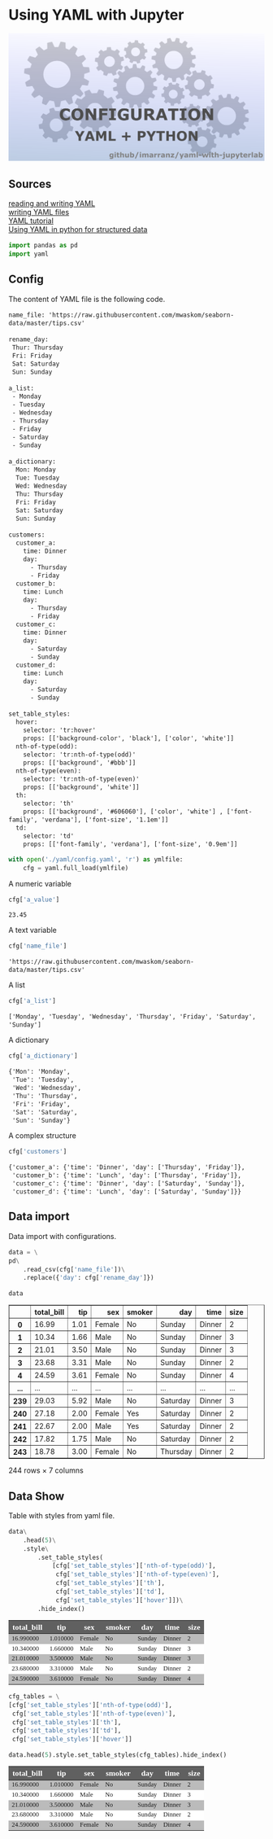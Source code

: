 # Using YAML with Jupyter

![](./figures/yaml-with-jupyterlab-logo.png)

## Sources

[reading and writing YAML](https://stackabuse.com/reading-and-writing-yaml-to-a-file-in-python/)  
[writing YAML files](https://towardsdatascience.com/writing-yaml-files-with-python-a6a7fc6ed6c3)  
[YAML tutorial](https://www.cloudbees.com/blog/yaml-tutorial-everything-you-need-get-started)  
[Using YAML in python for structured data](https://kitchingroup.cheme.cmu.edu/blog/2014/02/03/Using-YAML-in-python-for-structured-data/)  


```python
import pandas as pd
import yaml
```

## Config

The content of YAML file is the following code.

```
name_file: 'https://raw.githubusercontent.com/mwaskom/seaborn-data/master/tips.csv'

rename_day:
 Thur: Thursday
 Fri: Friday
 Sat: Saturday
 Sun: Sunday
    
a_list:
 - Monday
 - Tuesday
 - Wednesday
 - Thursday
 - Friday
 - Saturday
 - Sunday
 
a_dictionary:
  Mon: Monday
  Tue: Tuesday
  Wed: Wednesday
  Thu: Thursday
  Fri: Friday
  Sat: Saturday
  Sun: Sunday
  
customers:
  customer_a:
    time: Dinner
    day: 
      - Thursday
      - Friday
  customer_b:
    time: Lunch
    day: 
      - Thursday
      - Friday  
  customer_c:
    time: Dinner
    day: 
      - Saturday
      - Sunday
  customer_d:
    time: Lunch
    day: 
      - Saturday
      - Sunday        
 
set_table_styles:
  hover:
    selector: 'tr:hover'
    props: [['background-color', 'black'], ['color', 'white']]
  nth-of-type(odd):
    selector: 'tr:nth-of-type(odd)'
    props: [['background', '#bbb']]
  nth-of-type(even):
    selector: 'tr:nth-of-type(even)'
    props: [['background', 'white']]
  th:
    selector: 'th'
    props: [['background', '#606060'], ['color', 'white'] , ['font-family', 'verdana'], ['font-size', '1.1em']]
  td:
    selector: 'td'
    props: [['font-family', 'verdana'], ['font-size', '0.9em']]
```    


```python
with open('./yaml/config.yaml', 'r') as ymlfile:
    cfg = yaml.full_load(ymlfile)
```

A numeric variable


```python
cfg['a_value']
```




    23.45



A text variable


```python
cfg['name_file']
```




    'https://raw.githubusercontent.com/mwaskom/seaborn-data/master/tips.csv'



A list


```python
cfg['a_list']
```




    ['Monday', 'Tuesday', 'Wednesday', 'Thursday', 'Friday', 'Saturday', 'Sunday']



A dictionary


```python
cfg['a_dictionary']
```




    {'Mon': 'Monday',
     'Tue': 'Tuesday',
     'Wed': 'Wednesday',
     'Thu': 'Thursday',
     'Fri': 'Friday',
     'Sat': 'Saturday',
     'Sun': 'Sunday'}



A complex structure


```python
cfg['customers']
```




    {'customer_a': {'time': 'Dinner', 'day': ['Thursday', 'Friday']},
     'customer_b': {'time': 'Lunch', 'day': ['Thursday', 'Friday']},
     'customer_c': {'time': 'Dinner', 'day': ['Saturday', 'Sunday']},
     'customer_d': {'time': 'Lunch', 'day': ['Saturday', 'Sunday']}}



## Data import

Data import with configurations.


```python
data = \
pd\
    .read_csv(cfg['name_file'])\
    .replace({'day': cfg['rename_day']})
```


```python
data
```




<div>
<style scoped>
    .dataframe tbody tr th:only-of-type {
        vertical-align: middle;
    }

    .dataframe tbody tr th {
        vertical-align: top;
    }

    .dataframe thead th {
        text-align: right;
    }
</style>
<table border="1" class="dataframe">
  <thead>
    <tr style="text-align: right;">
      <th></th>
      <th>total_bill</th>
      <th>tip</th>
      <th>sex</th>
      <th>smoker</th>
      <th>day</th>
      <th>time</th>
      <th>size</th>
    </tr>
  </thead>
  <tbody>
    <tr>
      <th>0</th>
      <td>16.99</td>
      <td>1.01</td>
      <td>Female</td>
      <td>No</td>
      <td>Sunday</td>
      <td>Dinner</td>
      <td>2</td>
    </tr>
    <tr>
      <th>1</th>
      <td>10.34</td>
      <td>1.66</td>
      <td>Male</td>
      <td>No</td>
      <td>Sunday</td>
      <td>Dinner</td>
      <td>3</td>
    </tr>
    <tr>
      <th>2</th>
      <td>21.01</td>
      <td>3.50</td>
      <td>Male</td>
      <td>No</td>
      <td>Sunday</td>
      <td>Dinner</td>
      <td>3</td>
    </tr>
    <tr>
      <th>3</th>
      <td>23.68</td>
      <td>3.31</td>
      <td>Male</td>
      <td>No</td>
      <td>Sunday</td>
      <td>Dinner</td>
      <td>2</td>
    </tr>
    <tr>
      <th>4</th>
      <td>24.59</td>
      <td>3.61</td>
      <td>Female</td>
      <td>No</td>
      <td>Sunday</td>
      <td>Dinner</td>
      <td>4</td>
    </tr>
    <tr>
      <th>...</th>
      <td>...</td>
      <td>...</td>
      <td>...</td>
      <td>...</td>
      <td>...</td>
      <td>...</td>
      <td>...</td>
    </tr>
    <tr>
      <th>239</th>
      <td>29.03</td>
      <td>5.92</td>
      <td>Male</td>
      <td>No</td>
      <td>Saturday</td>
      <td>Dinner</td>
      <td>3</td>
    </tr>
    <tr>
      <th>240</th>
      <td>27.18</td>
      <td>2.00</td>
      <td>Female</td>
      <td>Yes</td>
      <td>Saturday</td>
      <td>Dinner</td>
      <td>2</td>
    </tr>
    <tr>
      <th>241</th>
      <td>22.67</td>
      <td>2.00</td>
      <td>Male</td>
      <td>Yes</td>
      <td>Saturday</td>
      <td>Dinner</td>
      <td>2</td>
    </tr>
    <tr>
      <th>242</th>
      <td>17.82</td>
      <td>1.75</td>
      <td>Male</td>
      <td>No</td>
      <td>Saturday</td>
      <td>Dinner</td>
      <td>2</td>
    </tr>
    <tr>
      <th>243</th>
      <td>18.78</td>
      <td>3.00</td>
      <td>Female</td>
      <td>No</td>
      <td>Thursday</td>
      <td>Dinner</td>
      <td>2</td>
    </tr>
  </tbody>
</table>
<p>244 rows × 7 columns</p>
</div>



## Data Show

Table with styles from yaml file.


```python
data\
    .head(5)\
    .style\
        .set_table_styles(
            [cfg['set_table_styles']['nth-of-type(odd)'],
             cfg['set_table_styles']['nth-of-type(even)'],
             cfg['set_table_styles']['th'],
             cfg['set_table_styles']['td'],
             cfg['set_table_styles']['hover']])\
        .hide_index()
```




<style type="text/css">
#T_be4e1_ tr:nth-of-type(odd) {
  background: #bbb;
}
#T_be4e1_ tr:nth-of-type(even) {
  background: white;
}
#T_be4e1_ th {
  background: #606060;
  color: white;
  font-family: verdana;
  font-size: 1.1em;
}
#T_be4e1_ td {
  font-family: verdana;
  font-size: 0.9em;
}
#T_be4e1_ tr:hover {
  background-color: black;
  color: white;
}
</style>
<table id="T_be4e1_">
  <thead>
    <tr>
      <th class="col_heading level0 col0" >total_bill</th>
      <th class="col_heading level0 col1" >tip</th>
      <th class="col_heading level0 col2" >sex</th>
      <th class="col_heading level0 col3" >smoker</th>
      <th class="col_heading level0 col4" >day</th>
      <th class="col_heading level0 col5" >time</th>
      <th class="col_heading level0 col6" >size</th>
    </tr>
  </thead>
  <tbody>
    <tr>
      <td id="T_be4e1_row0_col0" class="data row0 col0" >16.990000</td>
      <td id="T_be4e1_row0_col1" class="data row0 col1" >1.010000</td>
      <td id="T_be4e1_row0_col2" class="data row0 col2" >Female</td>
      <td id="T_be4e1_row0_col3" class="data row0 col3" >No</td>
      <td id="T_be4e1_row0_col4" class="data row0 col4" >Sunday</td>
      <td id="T_be4e1_row0_col5" class="data row0 col5" >Dinner</td>
      <td id="T_be4e1_row0_col6" class="data row0 col6" >2</td>
    </tr>
    <tr>
      <td id="T_be4e1_row1_col0" class="data row1 col0" >10.340000</td>
      <td id="T_be4e1_row1_col1" class="data row1 col1" >1.660000</td>
      <td id="T_be4e1_row1_col2" class="data row1 col2" >Male</td>
      <td id="T_be4e1_row1_col3" class="data row1 col3" >No</td>
      <td id="T_be4e1_row1_col4" class="data row1 col4" >Sunday</td>
      <td id="T_be4e1_row1_col5" class="data row1 col5" >Dinner</td>
      <td id="T_be4e1_row1_col6" class="data row1 col6" >3</td>
    </tr>
    <tr>
      <td id="T_be4e1_row2_col0" class="data row2 col0" >21.010000</td>
      <td id="T_be4e1_row2_col1" class="data row2 col1" >3.500000</td>
      <td id="T_be4e1_row2_col2" class="data row2 col2" >Male</td>
      <td id="T_be4e1_row2_col3" class="data row2 col3" >No</td>
      <td id="T_be4e1_row2_col4" class="data row2 col4" >Sunday</td>
      <td id="T_be4e1_row2_col5" class="data row2 col5" >Dinner</td>
      <td id="T_be4e1_row2_col6" class="data row2 col6" >3</td>
    </tr>
    <tr>
      <td id="T_be4e1_row3_col0" class="data row3 col0" >23.680000</td>
      <td id="T_be4e1_row3_col1" class="data row3 col1" >3.310000</td>
      <td id="T_be4e1_row3_col2" class="data row3 col2" >Male</td>
      <td id="T_be4e1_row3_col3" class="data row3 col3" >No</td>
      <td id="T_be4e1_row3_col4" class="data row3 col4" >Sunday</td>
      <td id="T_be4e1_row3_col5" class="data row3 col5" >Dinner</td>
      <td id="T_be4e1_row3_col6" class="data row3 col6" >2</td>
    </tr>
    <tr>
      <td id="T_be4e1_row4_col0" class="data row4 col0" >24.590000</td>
      <td id="T_be4e1_row4_col1" class="data row4 col1" >3.610000</td>
      <td id="T_be4e1_row4_col2" class="data row4 col2" >Female</td>
      <td id="T_be4e1_row4_col3" class="data row4 col3" >No</td>
      <td id="T_be4e1_row4_col4" class="data row4 col4" >Sunday</td>
      <td id="T_be4e1_row4_col5" class="data row4 col5" >Dinner</td>
      <td id="T_be4e1_row4_col6" class="data row4 col6" >4</td>
    </tr>
  </tbody>
</table>





```python
cfg_tables = \
[cfg['set_table_styles']['nth-of-type(odd)'],
 cfg['set_table_styles']['nth-of-type(even)'],
 cfg['set_table_styles']['th'],
 cfg['set_table_styles']['td'],
 cfg['set_table_styles']['hover']]
```


```python
data.head(5).style.set_table_styles(cfg_tables).hide_index()
```




<style type="text/css">
#T_5c92e_ tr:nth-of-type(odd) {
  background: #bbb;
}
#T_5c92e_ tr:nth-of-type(even) {
  background: white;
}
#T_5c92e_ th {
  background: #606060;
  color: white;
  font-family: verdana;
  font-size: 1.1em;
}
#T_5c92e_ td {
  font-family: verdana;
  font-size: 0.9em;
}
#T_5c92e_ tr:hover {
  background-color: black;
  color: white;
}
</style>
<table id="T_5c92e_">
  <thead>
    <tr>
      <th class="col_heading level0 col0" >total_bill</th>
      <th class="col_heading level0 col1" >tip</th>
      <th class="col_heading level0 col2" >sex</th>
      <th class="col_heading level0 col3" >smoker</th>
      <th class="col_heading level0 col4" >day</th>
      <th class="col_heading level0 col5" >time</th>
      <th class="col_heading level0 col6" >size</th>
    </tr>
  </thead>
  <tbody>
    <tr>
      <td id="T_5c92e_row0_col0" class="data row0 col0" >16.990000</td>
      <td id="T_5c92e_row0_col1" class="data row0 col1" >1.010000</td>
      <td id="T_5c92e_row0_col2" class="data row0 col2" >Female</td>
      <td id="T_5c92e_row0_col3" class="data row0 col3" >No</td>
      <td id="T_5c92e_row0_col4" class="data row0 col4" >Sunday</td>
      <td id="T_5c92e_row0_col5" class="data row0 col5" >Dinner</td>
      <td id="T_5c92e_row0_col6" class="data row0 col6" >2</td>
    </tr>
    <tr>
      <td id="T_5c92e_row1_col0" class="data row1 col0" >10.340000</td>
      <td id="T_5c92e_row1_col1" class="data row1 col1" >1.660000</td>
      <td id="T_5c92e_row1_col2" class="data row1 col2" >Male</td>
      <td id="T_5c92e_row1_col3" class="data row1 col3" >No</td>
      <td id="T_5c92e_row1_col4" class="data row1 col4" >Sunday</td>
      <td id="T_5c92e_row1_col5" class="data row1 col5" >Dinner</td>
      <td id="T_5c92e_row1_col6" class="data row1 col6" >3</td>
    </tr>
    <tr>
      <td id="T_5c92e_row2_col0" class="data row2 col0" >21.010000</td>
      <td id="T_5c92e_row2_col1" class="data row2 col1" >3.500000</td>
      <td id="T_5c92e_row2_col2" class="data row2 col2" >Male</td>
      <td id="T_5c92e_row2_col3" class="data row2 col3" >No</td>
      <td id="T_5c92e_row2_col4" class="data row2 col4" >Sunday</td>
      <td id="T_5c92e_row2_col5" class="data row2 col5" >Dinner</td>
      <td id="T_5c92e_row2_col6" class="data row2 col6" >3</td>
    </tr>
    <tr>
      <td id="T_5c92e_row3_col0" class="data row3 col0" >23.680000</td>
      <td id="T_5c92e_row3_col1" class="data row3 col1" >3.310000</td>
      <td id="T_5c92e_row3_col2" class="data row3 col2" >Male</td>
      <td id="T_5c92e_row3_col3" class="data row3 col3" >No</td>
      <td id="T_5c92e_row3_col4" class="data row3 col4" >Sunday</td>
      <td id="T_5c92e_row3_col5" class="data row3 col5" >Dinner</td>
      <td id="T_5c92e_row3_col6" class="data row3 col6" >2</td>
    </tr>
    <tr>
      <td id="T_5c92e_row4_col0" class="data row4 col0" >24.590000</td>
      <td id="T_5c92e_row4_col1" class="data row4 col1" >3.610000</td>
      <td id="T_5c92e_row4_col2" class="data row4 col2" >Female</td>
      <td id="T_5c92e_row4_col3" class="data row4 col3" >No</td>
      <td id="T_5c92e_row4_col4" class="data row4 col4" >Sunday</td>
      <td id="T_5c92e_row4_col5" class="data row4 col5" >Dinner</td>
      <td id="T_5c92e_row4_col6" class="data row4 col6" >4</td>
    </tr>
  </tbody>
</table>




